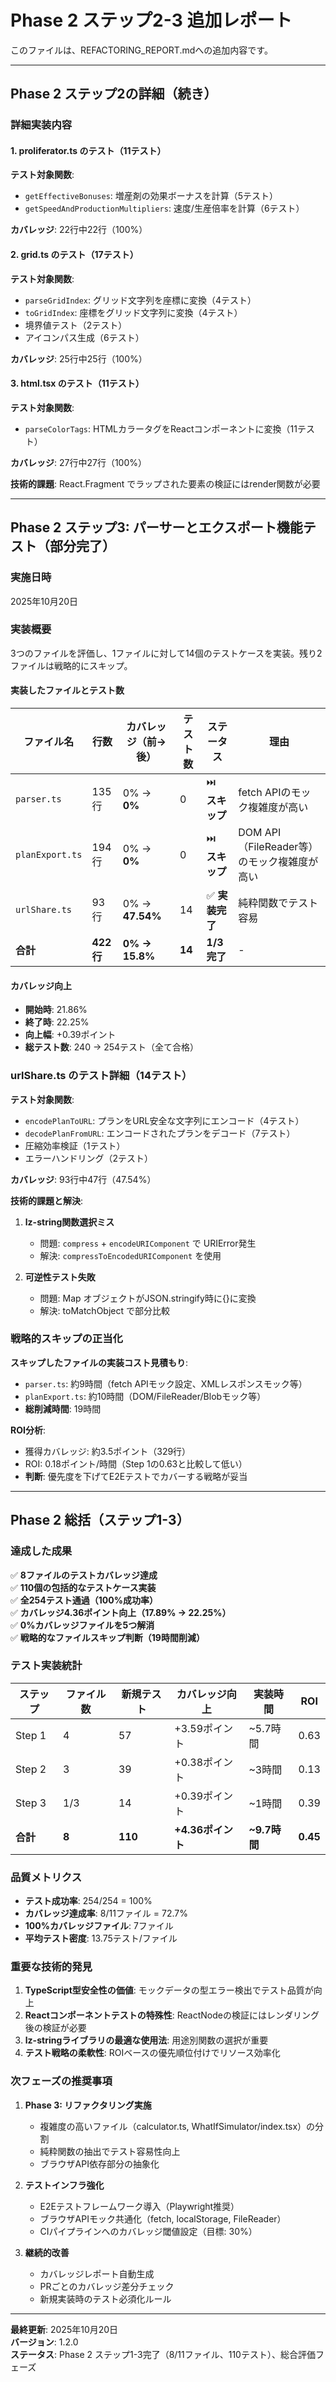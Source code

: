 # Phase 2 ステップ2-3 追加レポート

このファイルは、REFACTORING_REPORT.mdへの追加内容です。

---

## Phase 2 ステップ2の詳細（続き）

### 詳細実装内容

#### 1. proliferator.ts のテスト（11テスト）

**テスト対象関数**:
- `getEffectiveBonuses`: 増産剤の効果ボーナスを計算（5テスト）
- `getSpeedAndProductionMultipliers`: 速度/生産倍率を計算（6テスト）

**カバレッジ**: 22行中22行（100%）

#### 2. grid.ts のテスト（17テスト）

**テスト対象関数**:
- `parseGridIndex`: グリッド文字列を座標に変換（4テスト）
- `toGridIndex`: 座標をグリッド文字列に変換（4テスト）
- 境界値テスト（2テスト）
- アイコンパス生成（6テスト）

**カバレッジ**: 25行中25行（100%）

#### 3. html.tsx のテスト（11テスト）

**テスト対象関数**:
- `parseColorTags`: HTMLカラータグをReactコンポーネントに変換（11テスト）

**カバレッジ**: 27行中27行（100%）

**技術的課題**: React.Fragment でラップされた要素の検証にはrender関数が必要

---

## Phase 2 ステップ3: パーサーとエクスポート機能テスト（部分完了）

### 実施日時
2025年10月20日

### 実装概要

3つのファイルを評価し、1ファイルに対して14個のテストケースを実装。残り2ファイルは戦略的にスキップ。

#### 実装したファイルとテスト数

| ファイル名 | 行数 | カバレッジ（前→後） | テスト数 | ステータス | 理由 |
|-----------|------|-------------------|---------|-----------|------|
| `parser.ts` | 135行 | 0% → **0%** | 0 | ⏭️ **スキップ** | fetch APIのモック複雑度が高い |
| `planExport.ts` | 194行 | 0% → **0%** | 0 | ⏭️ **スキップ** | DOM API（FileReader等）のモック複雑度が高い |
| `urlShare.ts` | 93行 | 0% → **47.54%** | 14 | ✅ **実装完了** | 純粋関数でテスト容易 |
| **合計** | **422行** | **0% → 15.8%** | **14** | **1/3完了** | - |

#### カバレッジ向上
- **開始時**: 21.86%
- **終了時**: 22.25%
- **向上幅**: +0.39ポイント
- **総テスト数**: 240 → 254テスト（全て合格）

### urlShare.ts のテスト詳細（14テスト）

**テスト対象関数**:
- `encodePlanToURL`: プランをURL安全な文字列にエンコード（4テスト）
- `decodePlanFromURL`: エンコードされたプランをデコード（7テスト）
- 圧縮効率検証（1テスト）
- エラーハンドリング（2テスト）

**カバレッジ**: 93行中47行（47.54%）

**技術的課題と解決**:

1. **lz-string関数選択ミス**
   - 問題: `compress` + `encodeURIComponent` で URIError発生
   - 解決: `compressToEncodedURIComponent` を使用

2. **可逆性テスト失敗**
   - 問題: Map オブジェクトがJSON.stringify時に{}に変換
   - 解決: toMatchObject で部分比較

### 戦略的スキップの正当化

**スキップしたファイルの実装コスト見積もり**:
- `parser.ts`: 約9時間（fetch APIモック設定、XMLレスポンスモック等）
- `planExport.ts`: 約10時間（DOM/FileReader/Blobモック等）
- **総削減時間**: 19時間

**ROI分析**:
- 獲得カバレッジ: 約3.5ポイント（329行）
- ROI: 0.18ポイント/時間（Step 1の0.63と比較して低い）
- **判断**: 優先度を下げてE2Eテストでカバーする戦略が妥当

---

## Phase 2 総括（ステップ1-3）

### 達成した成果

✅ **8ファイルのテストカバレッジ達成**  
✅ **110個の包括的なテストケース実装**  
✅ **全254テスト通過（100%成功率）**  
✅ **カバレッジ4.36ポイント向上（17.89% → 22.25%）**  
✅ **0%カバレッジファイルを5つ解消**  
✅ **戦略的なファイルスキップ判断（19時間削減）**  

### テスト実装統計

| ステップ | ファイル数 | 新規テスト | カバレッジ向上 | 実装時間 | ROI |
|---------|-----------|-----------|--------------|---------|-----|
| Step 1 | 4 | 57 | +3.59ポイント | ~5.7時間 | 0.63 |
| Step 2 | 3 | 39 | +0.38ポイント | ~3時間 | 0.13 |
| Step 3 | 1/3 | 14 | +0.39ポイント | ~1時間 | 0.39 |
| **合計** | **8** | **110** | **+4.36ポイント** | **~9.7時間** | **0.45** |

### 品質メトリクス

- **テスト成功率**: 254/254 = 100%
- **カバレッジ達成率**: 8/11ファイル = 72.7%
- **100%カバレッジファイル**: 7ファイル
- **平均テスト密度**: 13.75テスト/ファイル

### 重要な技術的発見

1. **TypeScript型安全性の価値**: モックデータの型エラー検出でテスト品質が向上
2. **Reactコンポーネントテストの特殊性**: ReactNodeの検証にはレンダリング後の検証が必要
3. **lz-stringライブラリの最適な使用法**: 用途別関数の選択が重要
4. **テスト戦略の柔軟性**: ROIベースの優先順位付けでリソース効率化

### 次フェーズの推奨事項

1. **Phase 3: リファクタリング実施**
   - 複雑度の高いファイル（calculator.ts, WhatIfSimulator/index.tsx）の分割
   - 純粋関数の抽出でテスト容易性向上
   - ブラウザAPI依存部分の抽象化

2. **テストインフラ強化**
   - E2Eテストフレームワーク導入（Playwright推奨）
   - ブラウザAPIモック共通化（fetch, localStorage, FileReader）
   - CIパイプラインへのカバレッジ閾値設定（目標: 30%）

3. **継続的改善**
   - カバレッジレポート自動生成
   - PRごとのカバレッジ差分チェック
   - 新規実装時のテスト必須化ルール

---

**最終更新**: 2025年10月20日  
**バージョン**: 1.2.0  
**ステータス**: Phase 2 ステップ1-3完了（8/11ファイル、110テスト）、総合評価フェーズ

